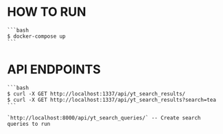 # HOW TO RUN

    ```bash
    $ docker-compose up
    ```

# API ENDPOINTS

    ```bash
    $ curl -X GET http://localhost:1337/api/yt_search_results/
    $ curl -X GET http://localhost:1337/api/yt_search_results?search=tea
    ```

    `http://localhost:8000/api/yt_search_queries/` -- Create search queries to run